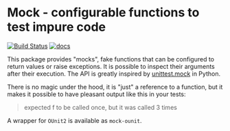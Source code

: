 # Mock - configurable functions to test impure code
[![Build Status](https://travis-ci.org/cryptosense/ocaml-mock.svg?branch=master)](https://travis-ci.org/cryptosense/ocaml-mock) [![docs](https://img.shields.io/badge/doc-online-blue.svg)](https://cryptosense.github.io/ocaml-mock/doc/)

This package provides "mocks", fake functions that can be configured to return
values or raise exceptions. It is possible to inspect their arguments after
their execution. The API is greatly inspired by [unittest.mock] in Python.

There is no magic under the hood, it is "just" a reference to a function, but
it makes it possible to have pleasant output like this in your tests:

> expected f to be called once, but it was called 3 times

A wrapper for `OUnit2` is available as `mock-ounit`.

[unittest.mock]: https://docs.python.org/3/library/unittest.mock.html
